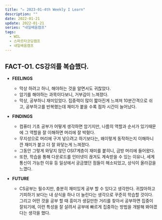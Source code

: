 ```yaml
---
title: "✏️ 2023-01-4th Weekly I Learn"
description: ""
date: 2022-01-21
update: 2022-01-21
series: "내일배움캠프"
tags:
  - WIL
  - 스파르타코딩캠프
  - 내일배움캠프
---
```


## FACT-O1. CS강의를 복습했다.

- **FEELINGS**

  - 막상 하려고 하니, 해야하는 것을 알면서도 귀찮았다.
  - 암기를 해야하는 과목이다보니, 거부감이 느껴졌다.
  - 막상, 공부하니 재미있었다. 집중력이 많이 짧아진게 느껴져 10분간격으로 쉬고, 공부하고를 반복했는데 재미가 붙을 수록 점차 시간이 늘어났다.

- **FINDINGS**

  - 컴퓨터 기초 공부가 어떻게 생각하면 암기지만, 나름의 역할과 순서가 있기때문에 그 역할을 잘 이해하면 머리에 잘 박혔다.
  - 무지성으로 머리에 구겨 넣으려고 하기보다는, 왜이렇게 동작하는지 이해하니깐 재미가 붙고 더 잘 와닿는게 느껴졌다.
  - 그동안 그렇게 와닿지 않던 OSI7계층이 재미를 붙히니, 금방 머리에 들어왔다.
  - 또한, 학습을 통해 다운로드를 인터넷이 끊겨도 계속받을 수 있는 이유나, 세계통신이 가능한 이유 등 일상에서 궁금했던 점들이 해소되었고, 상식이 올라감을 느꼈다.

- **FUTURE**

  - CS공부는 필수지만, 충분히 재미있게 공부 할 수 있다고 생각한다. 귀찮아하고 기피하기 보다는 내 상식을 하나 더 늘린다는 생각으로 꾸준히 학습할 것이다. 그리고 어떤 것을 공부 할 때 흥미가 생길만한 거리를 찾아서 공부하면 집중이 잘되기에, 이런 특성을 잘 살려서 공부에 빠르게 집중하는 방법을 개발해 봐야겠다는 생각을 했다.
